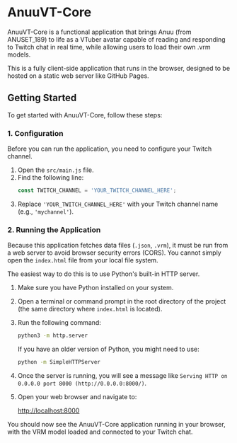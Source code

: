 # AnuuVT-Core

AnuuVT-Core is a functional application that brings Anuu (from ANUSET_189) to life as a VTuber avatar capable of reading and responding to Twitch chat in real time, while allowing users to load their own .vrm models.

This is a fully client-side application that runs in the browser, designed to be hosted on a static web server like GitHub Pages.

## Getting Started

To get started with AnuuVT-Core, follow these steps:

### 1. Configuration

Before you can run the application, you need to configure your Twitch channel.

1.  Open the `src/main.js` file.
2.  Find the following line:
    ```javascript
    const TWITCH_CHANNEL = 'YOUR_TWITCH_CHANNEL_HERE';
    ```
3.  Replace `'YOUR_TWITCH_CHANNEL_HERE'` with your Twitch channel name (e.g., `'mychannel'`).

### 2. Running the Application

Because this application fetches data files (`.json`, `.vrm`), it must be run from a web server to avoid browser security errors (CORS). You cannot simply open the `index.html` file from your local file system.

The easiest way to do this is to use Python's built-in HTTP server.

1.  Make sure you have Python installed on your system.
2.  Open a terminal or command prompt in the root directory of the project (the same directory where `index.html` is located).
3.  Run the following command:

    ```bash
    python3 -m http.server
    ```

    If you have an older version of Python, you might need to use:

    ```bash
    python -m SimpleHTTPServer
    ```

4.  Once the server is running, you will see a message like `Serving HTTP on 0.0.0.0 port 8000 (http://0.0.0.0:8000/)`.
5.  Open your web browser and navigate to:

    [http://localhost:8000](http://localhost:8000)

You should now see the AnuuVT-Core application running in your browser, with the VRM model loaded and connected to your Twitch chat.

